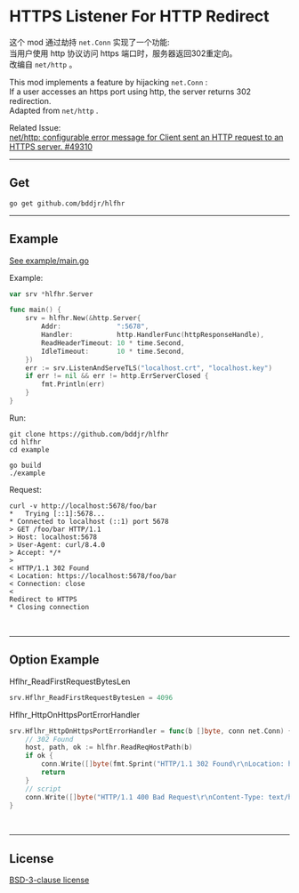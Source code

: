 # HTTPS Listener For HTTP Redirect

这个 mod 通过劫持 `net.Conn` 实现了一个功能:   
当用户使用 http 协议访问 https 端口时，服务器返回302重定向。  
改编自 `net/http` 。  

This mod implements a feature by hijacking `net.Conn` :  
If a user accesses an https port using http, the server returns 302 redirection.  
Adapted from `net/http` .  

Related Issue:  
[net/http: configurable error message for Client sent an HTTP request to an HTTPS server. #49310](https://github.com/golang/go/issues/49310)  

***
## Get
```
go get github.com/bddjr/hlfhr
```

***
## Example
[See example/main.go](example/main.go)  

Example:  
```go
var srv *hlfhr.Server

func main() {
	srv = hlfhr.New(&http.Server{
		Addr:              ":5678",
		Handler:           http.HandlerFunc(httpResponseHandle),
		ReadHeaderTimeout: 10 * time.Second,
		IdleTimeout:       10 * time.Second,
	})
	err := srv.ListenAndServeTLS("localhost.crt", "localhost.key")
	if err != nil && err != http.ErrServerClosed {
		fmt.Println(err)
	}
}
```

Run:  
```
git clone https://github.com/bddjr/hlfhr
cd hlfhr
cd example

go build
./example
```

Request:  
```curl
curl -v http://localhost:5678/foo/bar
*   Trying [::1]:5678...
* Connected to localhost (::1) port 5678
> GET /foo/bar HTTP/1.1
> Host: localhost:5678
> User-Agent: curl/8.4.0
> Accept: */*
>
< HTTP/1.1 302 Found
< Location: https://localhost:5678/foo/bar
< Connection: close
<
Redirect to HTTPS
* Closing connection
```

<br/>

***
## Option Example

Hflhr_ReadFirstRequestBytesLen
```go
srv.Hflhr_ReadFirstRequestBytesLen = 4096
```

Hflhr_HttpOnHttpsPortErrorHandler
```go
srv.Hflhr_HttpOnHttpsPortErrorHandler = func(b []byte, conn net.Conn) {
    // 302 Found
    host, path, ok := hlfhr.ReadReqHostPath(b)
    if ok {
        conn.Write([]byte(fmt.Sprint("HTTP/1.1 302 Found\r\nLocation: https://", host, path, "\r\nConnection: close\r\n\r\nRedirect to HTTPS\n")))
        return
    }
    // script
    conn.Write([]byte("HTTP/1.1 400 Bad Request\r\nContent-Type: text/html\r\nConnection: close\r\n\r\n<script> location.protocol = 'https:' </script>\n"))
}
```

<br/>

***
## License
[BSD-3-clause license](LICENSE.txt)  
